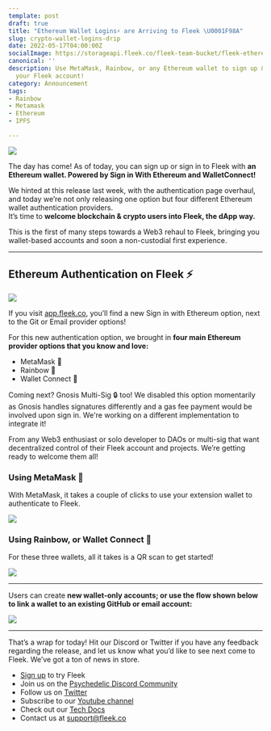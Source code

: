```yaml
---
template: post
draft: true
title: "Ethereum Wallet Logins⚡ are Arriving to Fleek \U0001F98A"
slug: crypto-wallet-logins-drip
date: 2022-05-17T04:00:00Z
socialImage: https://storageapi.fleek.co/fleek-team-bucket/fleek-ethereumlogin%20(1)%201%20(1).png
canonical: ''
description: Use MetaMask, Rainbow, or any Ethereum wallet to sign up & sign in to
  your Fleek account!
category: Announcement
tags:
- Rainbow
- Metamask
- Ethereum
- IPFS

---
```

![](https://storageapi.fleek.co/fleek-team-bucket/fleek-ethereumlogin%20(1)%201%20(1).png)

The day has come! As of today, you can sign up or sign in to Fleek with **an Ethereum wallet. Powered by Sign in With Ethereum and WalletConnect!**

We hinted at this release last week, with the authentication page overhaul, and today we’re not only releasing one option but four different Ethereum wallet authentication providers.  
It’s time to **welcome blockchain & crypto users into Fleek, the dApp way.**

This is the first of many steps towards a Web3 rehaul to Fleek, bringing you wallet-based accounts and soon a non-custodial first experience.

***

## Ethereum Authentication on Fleek ⚡

![](https://storageapi.fleek.co/fleek-team-bucket/image%2035.png)

If you visit [app.fleek.co](https://app.fleek.co/), you’ll find a new Sign in with Ethereum option, next to the Git or Email provider options!

For this new authentication option, we brought in **four main Ethereum provider options that you know and love:**

* MetaMask 🦊
* Rainbow 🌈
* Wallet Connect 🤝

Coming next? Gnosis Multi-Sig 🔒 too! We disabled this option momentarily as Gnosis handles signatures differently and a gas fee payment would be involved upon sign in. We're working on a different implementation to integrate it!

From any Web3 enthusiast or solo developer to DAOs or multi-sig that want decentralized control of their Fleek account and projects. We’re getting ready to welcome them all!

### Using MetaMask 🦊

With MetaMask, it takes a couple of clicks to use your extension wallet to authenticate to Fleek.

![](https://storageapi.fleek.co/fleek-team-bucket/fleek-logins/meta.webp)

### Using Rainbow, or Wallet Connect 🌈

For these three wallets, all it takes is a QR scan to get started!

![](https://storageapi.fleek.co/fleek-team-bucket/fleek-logins/wc.webp)

***

Users can create **new wallet-only accounts; or use the flow shown below to link a wallet to an existing GitHub or email account:**

![](https://storageapi.fleek.co/fleek-team-bucket/fleek-logins/change.webp)

***

That’s a wrap for today! Hit our Discord or Twitter if you have any feedback regarding the release, and let us know what you’d like to see next come to Fleek. We’ve got a ton of news in store.

* [Sign up](https://app.fleek.co/) to try Fleek
* Join us on the [Psychedelic Discord Community](https://slack.fleek.co/)
* Follow us on [Twitter](https://twitter.com/FleekHQ)
* Subscribe to our [Youtube channel](https://www.youtube.com/channel/UCBzlwYM0JjZpjDZ52-SLUmw)
* Check out our [Tech Docs](https://docs.fleek.co/)
* Contact us at support@fleek.co